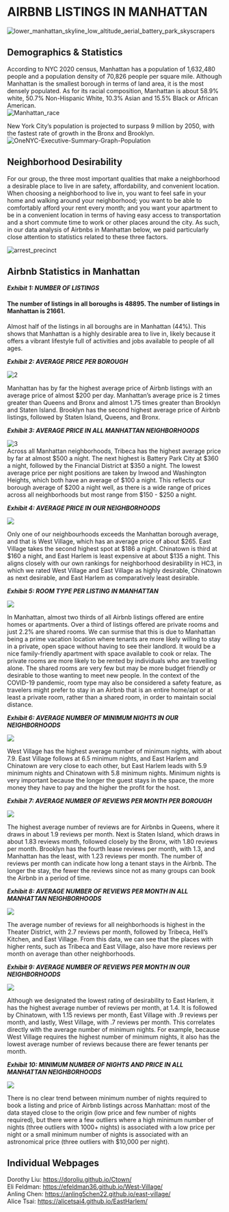 # AIRBNB LISTINGS IN MANHATTAN

![lower_manhattan_skyline_low_altitude_aerial_battery_park_skyscrapers](https://user-images.githubusercontent.com/73083156/99820650-0b63c300-2b1f-11eb-861b-2ef8a780fefc.jpg)

## Demographics & Statistics  
According to NYC 2020 census, Manhattan has a population of 1,632,480 people and a population density of 70,826 people per square mile. Although Manhattan is the smallest borough in terms of land area, it is the most densely populated. As for its racial composition, Manhattan is about 58.9% white, 50.7% Non-Hispanic White, 10.3% Asian and 15.5% Black or African American.  
![Manhattan_race](https://user-images.githubusercontent.com/73083156/99832757-060e7480-2b2f-11eb-9066-b926574322ec.png)  

New York City’s population is projected to surpass 9 million by 2050, with the fastest rate of growth in the Bronx and Brooklyn.
![OneNYC-Executive-Summary-Graph-Population](https://user-images.githubusercontent.com/73083156/99832772-0dce1900-2b2f-11eb-8146-702f9513d248.jpg)  


## Neighborhood Desirability  
For our group, the three most important qualities that make a neighborhood a desirable place to live in are safety, affordability, and convenient location. When choosing a neighborhood to live in, you want to feel safe in your home and walking around your neighborhood; you want to be able to comfortably afford your rent every month; and you want your apartment to be in a convenient location in terms of having easy access to transportation and a short commute time to work or other places around the city. As such, in our data analysis of Airbnbs in Manhattan below, we paid particularly close attention to statistics related to these three factors.  

![arrest_precinct](https://user-images.githubusercontent.com/73083156/99832742-00b12a00-2b2f-11eb-9910-540adc8c70b2.png)


## Airbnb Statistics in Manhattan  

_**Exhibit 1: NUMBER OF LISTINGS**_

#### The number of listings in all boroughs is 48895. The number of listings in Manhattan is 21661.

Almost half of the listings in all boroughs are in Manhattan (44%). This shows that Manhattan is a highly desirable area to live in, likely because it offers a vibrant lifestyle full of activities and jobs available to people of all ages.  

_**Exhibit 2: AVERAGE PRICE PER BOROUGH**_

![2](https://user-images.githubusercontent.com/73083156/99120020-2a66d000-25c8-11eb-88b9-1aa5f25a59c6.png)  

Manhattan has by far the highest average price of Airbnb listings with an average price of almost $200 per day. Manhattan’s average price is 2 times greater than Queens and Bronx and almost 1.75 times greater than Brooklyn and Staten Island. Brooklyn has the second highest average price of Airbnb listings, followed by Staten Island, Queens, and Bronx.

_**Exhibit 3: AVERAGE PRICE IN ALL MANHATTAN NEIGHBORHOODS**_

![3](https://user-images.githubusercontent.com/73083156/99120021-2a66d000-25c8-11eb-97ec-e0d1494e0e62.png)  
Across all Manhattan neighborhoods, Tribeca has the highest average price by far at almost $500 a night. The next highest is Battery Park City at $360 a night, followed by the Financial District at $350 a night. The lowest average price per night positions are taken by Inwood and Washington Heights, which both have an average of $100 a night. This reflects our borough average of $200 a night well, as there is a wide range of prices across all neighborhoods but most range from $150 - $250 a night.  

_**Exhibit 4: AVERAGE PRICE IN OUR NEIGHBORHOODS**_

<img src="average price in each neighborhood.png" class="inline"/>

Only one of our neighbourhoods exceeds the Manhattan borough average, and that is West Village, which has an average price of about $265. East Village takes the second highest spot at $186 a night. Chinatown is third at $160 a night, and East Harlem is least expensive at about $135 a night. This aligns closely with our own rankings for neighborhood desirability in HC3, in which we rated West Village and East Village as highly desirable, Chinatown as next desirable, and East Harlem as comparatively least desirable.  

_**Exhibit 5: ROOM TYPE PER LISTING IN MANHATTAN**_

<img src="pie of room listings.png" class="inline"/>

In Manhattan, almost two thirds of all Airbnb listings offered are entire homes or apartments. Over a third of listings offered are private rooms and just 2.2% are shared rooms. We can surmise that this is due to Manhattan being a prime vacation location where tenants are more likely willing to stay in a private, open space without having to see their landlord. It would be a nice family-friendly apartment with space available to cook or relax. The private rooms are more likely to be rented by individuals who are travelling alone. The shared rooms are very few but may be more budget friendly or desirable to those wanting to meet new people. In the context of the COVID-19 pandemic, room type may also be considered a safety feature, as travelers might prefer to stay in an Airbnb that is an entire home/apt or at least a private room, rather than a shared room, in order to maintain social distance.  

_**Exhibit 6: AVERAGE NUMBER OF MINIMUM NIGHTS IN OUR NEIGHBORHOODS**_

<img src="average mini nights in our nbhds.png" class="inline"/>

West Village has the highest average number of minimum nights, with about 7.9. East Village follows at 6.5 minimum nights, and East Harlem and Chinatown are very close to each other, but East Harlem leads with 5.9 minimum nights and Chinatown with 5.8 minimum nights. Minimum nights is very important because the longer the guest stays in the space, the more money they have to pay and the higher the profit for the host.  

_**Exhibit 7: AVERAGE NUMBER OF REVIEWS PER MONTH PER BOROUGH**_

<img src="average minimum nights in boroughs.png" class="inline"/>

The highest average number of reviews are for Airbnbs in Queens, where it draws in about 1.9 reviews per month. Next is Staten Island, which draws in about 1.83 reviews month, followed closely by the Bronx, with 1.80 reviews per month. Brooklyn has the fourth lease reviews per month, with 1.3, and Manhattan has the least, with 1.23 reviews per month. The number of reviews per month can indicate how long a tenant stays in the Airbnb. The longer the stay, the fewer the reviews since not as many groups can book the Airbnb in a period of time. 

_**Exhibit 8: AVERAGE NUMBER OF REVIEWS PER MONTH IN ALL MANHATTAN NEIGHBORHOODS**_

<img src="mini nights in all man nbhds.png" class="inline"/>

The average number of reviews for all neighborhoods is highest in the Theater District, with 2.7 reviews per month, followed by Tribeca, Hell’s Kitchen, and East Village. From this data, we can see that the places with higher rents, such as Tribeca and East Village, also have more reviews per month on average than other neighborhoods. 

_**Exhibit 9: AVERAGE NUMBER OF REVIEWS PER MONTH IN OUR NEIGHBORHOODS**_

<img src="average number of reviews per month in our nbhds.png" class="inline"/>

Although we designated the lowest rating of desirability to East Harlem, it has the highest average number of reviews per month, at 1.4. It is followed by Chinatown, with 1.15 reviews per month, East Village with .9 reviews per month, and lastly, West Village, with .7 reviews per month. This correlates directly with the average number of minimum nights. For example, because West Village requires the highest number of minimum nights, it also has the lowest average number of reviews because there are fewer tenants per month.  

_**Exhibit 10: MINIMUM NUMBER OF NIGHTS AND PRICE IN ALL MANHATTAN NEIGHBORHOODS**_

<img src="scatterplot.png" class="inline"/>

There is no clear trend between minimum number of nights required to book a listing and price of Airbnb listings across Manhattan: most of the data stayed close to the origin (low price and few number of nights required), but there were a few outliers where a high minimum number of nights (three outliers with 1000+ nights) is associated with a low price per night or a small minimum number of nights is associated with an astronomical price (three outliers with $10,000 per night).

## Individual Webpages 
Dorothy Liu: <https://doroliu.github.io/Ctown/>  
Eli Feldman: <https://efeldman36.github.io/West-Village/>  
Anling Chen: <https://anling5chen22.github.io/east-village/>  
Alice Tsai: <https://alicetsai4.github.io/EastHarlem/>
